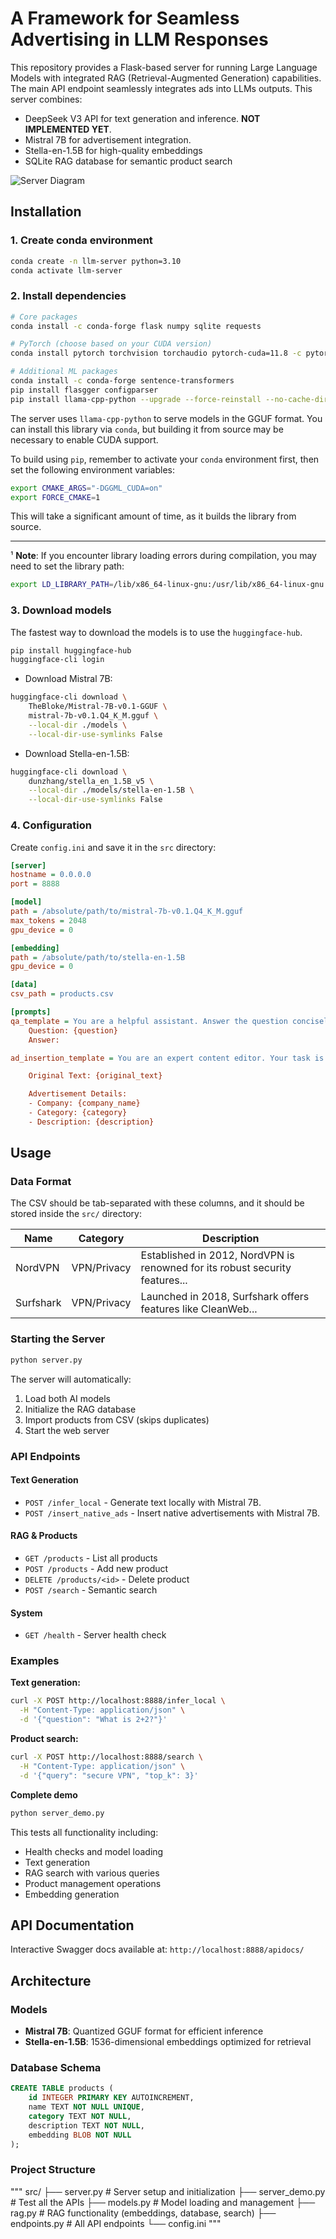 # A Framework for Seamless Advertising in LLM Responses
This repository provides a Flask-based server for running Large Language Models with integrated RAG (Retrieval-Augmented Generation) capabilities. The main API endpoint seamlessly integrates ads into LLMs outputs. This server combines:
- DeepSeek V3 API for text generation and inference. **NOT IMPLEMENTED YET**.
- Mistral 7B for advertisement integration. 
- Stella-en-1.5B for high-quality embeddings
- SQLite RAG database for semantic product search

![Server Diagram](./docs/insert_native_ads_diagram.png)

## Installation

### 1. Create conda environment
```bash
conda create -n llm-server python=3.10
conda activate llm-server
```

### 2. Install dependencies
```bash
# Core packages
conda install -c conda-forge flask numpy sqlite requests

# PyTorch (choose based on your CUDA version)
conda install pytorch torchvision torchaudio pytorch-cuda=11.8 -c pytorch -c nvidia

# Additional ML packages
conda install -c conda-forge sentence-transformers
pip install flasgger configparser
pip install llama-cpp-python --upgrade --force-reinstall --no-cache-dir
```

The server uses `llama-cpp-python` to serve models in the GGUF format. You can install this library via `conda`, but building it from source may be necessary to enable CUDA support.

To build using `pip`, remember to activate your `conda` environment first, then set the following environment variables:

```bash
export CMAKE_ARGS="-DGGML_CUDA=on"
export FORCE_CMAKE=1
```

This will take a significant amount of time, as it builds the library from source.

---
¹ **Note**: If you encounter library loading errors during compilation, you may need to set the library path:
```bash
export LD_LIBRARY_PATH=/lib/x86_64-linux-gnu:/usr/lib/x86_64-linux-gnu:$LD_LIBRARY_PATH
```

### 3. Download models
The fastest way to download the models is to use the `huggingface-hub`.
```bash
pip install huggingface-hub
huggingface-cli login
```
   - Download Mistral 7B:
```bash
huggingface-cli download \
    TheBloke/Mistral-7B-v0.1-GGUF \
    mistral-7b-v0.1.Q4_K_M.gguf \
    --local-dir ./models \
    --local-dir-use-symlinks False
``` 
   - Download Stella-en-1.5B:
```bash
huggingface-cli download \
    dunzhang/stella_en_1.5B_v5 \
    --local-dir ./models/stella-en-1.5B \
    --local-dir-use-symlinks False
```
### 4. Configuration

Create `config.ini` and save it in the `src` directory:

```ini
[server]
hostname = 0.0.0.0
port = 8888

[model]
path = /absolute/path/to/mistral-7b-v0.1.Q4_K_M.gguf
max_tokens = 2048
gpu_device = 0

[embedding]
path = /absolute/path/to/stella-en-1.5B
gpu_device = 0

[data]
csv_path = products.csv

[prompts]
qa_template = You are a helpful assistant. Answer the question concisely and accurately.
    Question: {question}
    Answer:

ad_insertion_template = You are an expert content editor. Your task is to seamlessly integrate a relevant advertisement into the given text while maintaining natural flow and readability.

    Original Text: {original_text}

    Advertisement Details:
    - Company: {company_name}
    - Category: {category}
    - Description: {description}
```

## Usage

### Data Format

The CSV should be tab-separated with these columns, and it should be stored inside the `src/` directory:

| Name | Category | Description |
|------|----------|-------------|
| NordVPN | VPN/Privacy | Established in 2012, NordVPN is renowned for its robust security features... |
| Surfshark | VPN/Privacy | Launched in 2018, Surfshark offers features like CleanWeb... |

### Starting the Server

```bash
python server.py
```

The server will automatically:
1. Load both AI models
2. Initialize the RAG database
3. Import products from CSV (skips duplicates)
4. Start the web server

### API Endpoints

#### Text Generation
- `POST /infer_local` - Generate text locally with Mistral 7B.
- `POST /insert_native_ads` - Insert native advertisements with Mistral 7B.

#### RAG & Products
- `GET /products` - List all products
- `POST /products` - Add new product
- `DELETE /products/<id>` - Delete product
- `POST /search` - Semantic search

#### System
- `GET /health` - Server health check

### Examples

**Text generation:**
```bash
curl -X POST http://localhost:8888/infer_local \
  -H "Content-Type: application/json" \
  -d '{"question": "What is 2+2?"}'
```

**Product search:**
```bash
curl -X POST http://localhost:8888/search \
  -H "Content-Type: application/json" \
  -d '{"query": "secure VPN", "top_k": 3}'
```
**Complete demo**
```bash
python server_demo.py
```

This tests all functionality including:
- Health checks and model loading
- Text generation
- RAG search with various queries
- Product management operations
- Embedding generation

## API Documentation

Interactive Swagger docs available at: `http://localhost:8888/apidocs/`

## Architecture

### Models
- **Mistral 7B**: Quantized GGUF format for efficient inference
- **Stella-en-1.5B**: 1536-dimensional embeddings optimized for retrieval

### Database Schema
```sql
CREATE TABLE products (
    id INTEGER PRIMARY KEY AUTOINCREMENT,
    name TEXT NOT NULL UNIQUE,
    category TEXT NOT NULL, 
    description TEXT NOT NULL,
    embedding BLOB NOT NULL
);
```

### Project Structure
"""
src/
├── server.py              # Server setup and initialization
├── server_demo.py         # Test all the APIs
├── models.py              # Model loading and management
├── rag.py                 # RAG functionality (embeddings, database, search)
├── endpoints.py           # All API endpoints
└── config.ini
"""